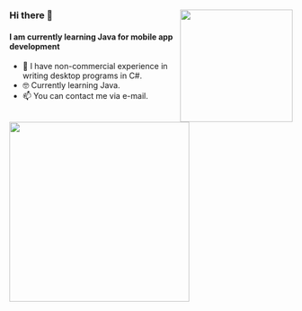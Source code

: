 ###

<img align="right" width="200" src="https://user-images.githubusercontent.com/36339434/123995405-f7e2d980-d9d6-11eb-943c-f7cb740c5b29.png">

### Hi there 👋 


#### I am currently learning Java for mobile app development

- 🔭 I have non-commercial experience in writing desktop programs in C#.
- :nerd_face: Currently learning Java.
- 📫 You can contact me via e-mail.

<p><img align="center" width = "320" src="https://www.codewars.com/users/yevhenii-sir/badges/large"></p>

###
